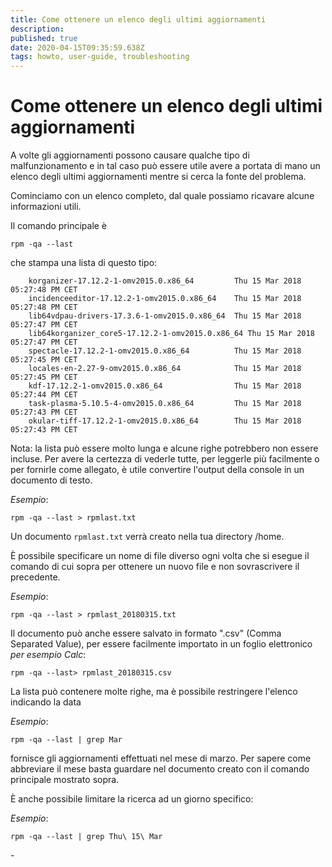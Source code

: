 ```yaml
---
title: Come ottenere un elenco degli ultimi aggiornamenti
description: 
published: true
date: 2020-04-15T09:35:59.638Z
tags: howto, user-guide, troubleshooting
---
```


# Come ottenere un elenco degli ultimi aggiornamenti

A volte gli aggiornamenti possono causare qualche tipo di malfunzionamento e in tal caso può essere utile avere a portata di mano un elenco degli ultimi aggiornamenti mentre si cerca la fonte del problema.

Cominciamo con un elenco completo, dal quale possiamo ricavare alcune informazioni utili.

Il comando principale è

```
rpm -qa --last
```

che stampa una lista di questo tipo:
```
    korganizer-17.12.2-1-omv2015.0.x86_64         Thu 15 Mar 2018 05:27:48 PM CET
    incidenceeditor-17.12.2-1-omv2015.0.x86_64    Thu 15 Mar 2018 05:27:48 PM CET
    lib64vdpau-drivers-17.3.6-1-omv2015.0.x86_64  Thu 15 Mar 2018 05:27:47 PM CET
    lib64korganizer_core5-17.12.2-1-omv2015.0.x86_64 Thu 15 Mar 2018 05:27:47 PM CET
    spectacle-17.12.2-1-omv2015.0.x86_64          Thu 15 Mar 2018 05:27:45 PM CET
    locales-en-2.27-9-omv2015.0.x86_64            Thu 15 Mar 2018 05:27:45 PM CET
    kdf-17.12.2-1-omv2015.0.x86_64                Thu 15 Mar 2018 05:27:44 PM CET
    task-plasma-5.10.5-4-omv2015.0.x86_64         Thu 15 Mar 2018 05:27:43 PM CET
    okular-tiff-17.12.2-1-omv2015.0.x86_64        Thu 15 Mar 2018 05:27:43 PM CET
```
Nota: la lista può essere molto lunga e alcune righe potrebbero non essere incluse.
Per avere la certezza di vederle tutte, per leggerle più facilmente o per fornirle come allegato, è utile convertire l'output della console in un documento di testo.

*Esempio*:

```
rpm -qa --last > rpmlast.txt
```

Un documento `rpmlast.txt` verrà creato nella tua directory /home.

È possibile specificare un nome di file diverso ogni volta che si esegue il comando di cui sopra per ottenere un nuovo file e non sovrascrivere il precedente.

*Esempio*:

```
rpm -qa --last > rpmlast_20180315.txt
```

Il documento può anche essere salvato in formato ".csv" (Comma Separated Value), per essere facilmente importato in un foglio elettronico
*per esempio Calc*:

```
rpm -qa --last> rpmlast_20180315.csv
```

La lista può contenere molte righe, ma è possibile restringere l'elenco indicando la data

*Esempio*:

```
rpm -qa --last | grep Mar
``` 

fornisce gli aggiornamenti effettuati nel mese di marzo. Per sapere come abbreviare il mese basta guardare nel documento creato con il comando principale mostrato sopra.

È anche possibile limitare la ricerca ad un giorno specifico:

*Esempio*:

```
rpm -qa --last | grep Thu\ 15\ Mar
```
\-

